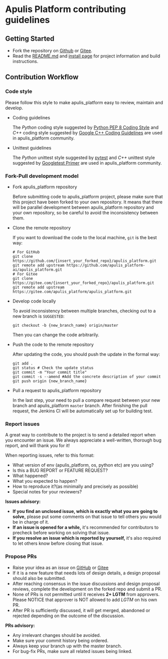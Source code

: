 # Apulis Platform contributing guidelines


## Getting Started

- Fork the repository on [Github](https://github.com/apulis_platform-ai/apulis_platform) or [Gitee](https://gitee.com/apulis_platform/apulis_platform).
- Read the [README.md](README.md) and [install page](https://www.apulis_platform.cn/install/en) for project information and build instructions.

## Contribution Workflow

### Code style

Please follow this style to make apulis_platform easy to review, maintain and develop.

* Coding guidelines

    The *Python* coding style suggested by [Python PEP 8 Coding Style](https://pep8.org/) and *C++* coding style suggested by [Google C++ Coding Guidelines](http://google.github.io/styleguide/cppguide.html) are used in apulis_platform community.

* Unittest guidelines

    The *Python* unittest style suggested by [pytest](http://www.pytest.org/en/latest/) and *C++* unittest style suggested by [Googletest Primer](https://github.com/google/googletest/blob/master/googletest/docs/primer.md) are used in apulis_platform community.

### Fork-Pull development model

* Fork apulis_platform repository

    Before submitting code to apulis_platform project, please make sure that this project have been forked to your own repository. It means that there will be parallel development between apulis_platform repository and your own repository, so be careful to avoid the inconsistency between them.

* Clone the remote repository

    If you want to download the code to the local machine, `git` is the best way:
    ```shell
    # For GitHub
    git clone https://github.com/{insert_your_forked_repo}/apulis_platform.git
    git remote add upstream https://github.com/apulis_platform-ai/apulis_platform.git
    # For Gitee
    git clone https://gitee.com/{insert_your_forked_repo}/apulis_platform.git
    git remote add upstream https://gitee.com/apulis_platform/apulis_platform.git
    ```

* Develop code locally

    To avoid inconsistency between multiple branches, checking out to a new branch is `SUGGESTED`:
    ```shell
    git checkout -b {new_branch_name} origin/master
    ```

    Then you can change the code arbitrarily.

* Push the code to the remote repository

    After updating the code, you should push the update in the formal way:
    ```shell
    git add .
    git status # Check the update status
    git commit -m "Your commit title"
    git commit -s --amend #Add the concrete description of your commit
    git push origin {new_branch_name}
    ```

* Pull a request to apulis_platform repository

    In the last step, your need to pull a compare request between your new branch and apulis_platform `master` branch. After finishing the pull request, the Jenkins CI will be automatically set up for building test.

### Report issues

A great way to contribute to the project is to send a detailed report when you encounter an issue. We always appreciate a well-written, thorough bug report, and will thank you for it!

When reporting issues, refer to this format:

- What version of env (apulis_platform, os, python etc) are you using?
- Is this a BUG REPORT or FEATURE REQUEST?
- What happened?
- What you expected to happen?
- How to reproduce it?(as minimally and precisely as possible)
- Special notes for your reviewers?

**Issues advisory:**

- **If you find an unclosed issue, which is exactly what you are going to solve,** please put some comments on that issue to tell others you would be in charge of it.
- **If an issue is opened for a while,** it's recommended for contributors to precheck before working on solving that issue.
- **If you resolve an issue which is reported by yourself,** it's also required to let others know before closing that issue.

### Propose PRs

* Raise your idea as an *issue* on [GitHub](https://github.com/apulis_platform-ai/apulis_platform/issues) or [Gitee](https://gitee.com/apulis_platform/apulis_platform/issues)
* If it is a new feature that needs lots of design details, a design proposal should also be submitted.
* After reaching consensus in the issue discussions and design proposal reviews, complete the development on the forked repo and submit a PR.
* None of PRs is not permitted until it receives **2+ LGTM** from approvers. Please NOTICE that approver is NOT allowed to add *LGTM* on his own PR.
* After PR is sufficiently discussed, it will get merged, abandoned or rejected depending on the outcome of the discussion.

**PRs advisory:**

- Any irrelevant changes should be avoided.
- Make sure your commit history being ordered.
- Always keep your branch up with the master branch.
- For bug-fix PRs, make sure all related issues being linked.
